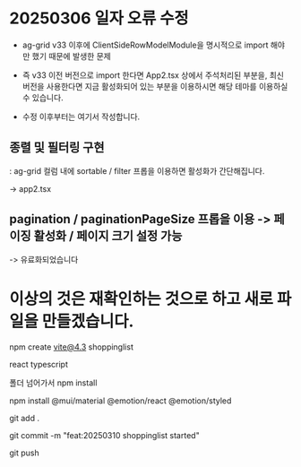 # 20250306 일자 오류 수정

- ag-grid v33 이후에 ClientSideRowModelModule을 명시적으로 import 해야만 했기 때문에 발생한 문제

- 즉 v33 이전 버전으로 import 한다면 App2.tsx 상에서 주석처리된 부분을, 최신 버전을 사용한다면 지금 활성화되어 있는 부분을 이용하시면 해당 테마를 이용하실 수 있습니다.

- 수정 이후부터는 여기서 작성합니다.

## 종렬 및 필터링 구현

: ag-grid 컬럼 내에 sortable / filter 프롭을 이용하면 활성화가 간단해집니다.

-> app2.tsx 

## pagination / paginationPageSize 프롭을 이용 -> 페이징 활성화 / 페이지 크기 설정 가능

-> 유료화되었습니다

# 이상의 것은 재확인하는 것으로 하고 새로 파일을 만들겠습니다.

npm create vite@4.3
shoppinglist

react
typescript

폴더 넘어가서 npm install

npm install @mui/material @emotion/react @emotion/styled

git add .

git commit -m "feat:20250310 shoppinglist started"

git push